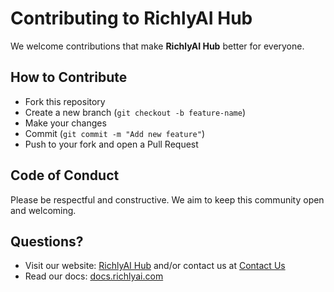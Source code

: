 # Contributing to RichlyAI Hub 

We welcome contributions that make **RichlyAI Hub** better for everyone.

## How to Contribute
- Fork this repository
- Create a new branch (`git checkout -b feature-name`)
- Make your changes
- Commit (`git commit -m "Add new feature"`)
- Push to your fork and open a Pull Request

## Code of Conduct
Please be respectful and constructive. We aim to keep this community open and welcoming.

## Questions?
- Visit our website: [RichlyAI Hub](https://richlyai.com) and/or contact us at [Contact Us](https://learn.richlyai.com/contact-us)
- Read our docs: [docs.richlyai.com](https://docs.richlyai.com)
